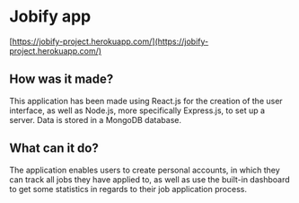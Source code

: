 # Jobify app

[https://jobify-project.herokuapp.com/](https://jobify-project.herokuapp.com/)

## How was it made?

This application has been made using React.js for the creation of the user interface, as well as Node.js, more specifically Express.js, to set up a server. Data is stored in a MongoDB database.

## What can it do?

The application enables users to create personal accounts, in which they can track all jobs they have applied to, as well as use the built-in dashboard to get some statistics in regards to their job application process.
